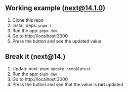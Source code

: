 ## Working example (next@14.1.0)

1. Clone this repo
2. Install deps: `pnpm i`
3. Run the app: `pnpm dev`
4. Go to http://localhost:3000
5. Press the button and see the updated value

## Break it (next@14.)

1. Update next: `pnpm update next@latest`
2. Run the app: `pnpm dev`
3. Go to http://localhost:3000
4. Press the button and see that the value is **not** updated